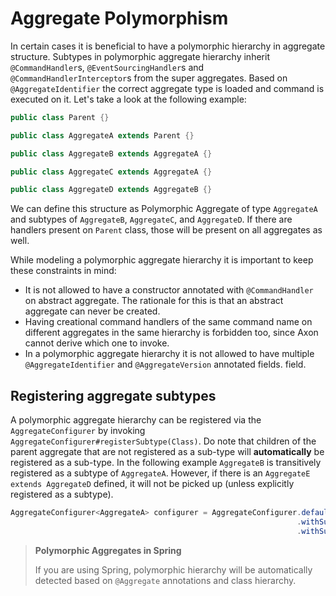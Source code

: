 # Aggregate Polymorphism

In certain cases it is beneficial to have a polymorphic hierarchy in aggregate structure. Subtypes in polymorphic 
aggregate hierarchy inherit `@CommandHandler`s, `@EventSourcingHandler`s and `@CommandHandlerInterceptor`s from the 
super aggregates. Based on `@AggregateIdentifier` the correct aggregate type is loaded and command is executed on it. 
Let's take a look at the following example:

```java
public class Parent {}

public class AggregateA extends Parent {}

public class AggregateB extends AggregateA {}

public class AggregateC extends AggregateA {}

public class AggregateD extends AggregateB {}
```

We can define this structure as Polymorphic Aggregate of type `AggregateA` and subtypes of `AggregateB`, `AggregateC`, 
and `AggregateD`. If there are handlers present on `Parent` class, those will be present on all aggregates as well. 

While modeling a polymorphic aggregate hierarchy it is important to keep these constraints in mind:
- It is not allowed to have a constructor annotated with `@CommandHandler` on abstract aggregate. The rationale for this 
is that an abstract aggregate can never be created.
- Having creational command handlers of the same command name on different aggregates in the same hierarchy is forbidden 
too, since Axon cannot derive which one to invoke. 
- In a polymorphic aggregate hierarchy it is not allowed to have multiple `@AggregateIdentifier` and `@AggregateVersion` annotated fields.
field.

## Registering aggregate subtypes

A polymorphic aggregate hierarchy can be registered via the `AggregateConfigurer` by invoking `AggregateConfigurer#registerSubtype(Class)`. Do note that 
children of the parent aggregate that are not registered as a sub-type will __automatically__ be registered as a sub-type. In the 
following example `AggregateB` is transitively registered as a subtype of `AggregateA`. However, if there is an 
`AggregateE extends AggregateD` defined, it will not be picked up (unless explicitly registered as a subtype).

```java
AggregateConfigurer<AggregateA> configurer = AggregateConfigurer.defaultConfiguration(AggregateA.class)
                                                                .withSubtype(AggregateC.class)
                                                                .withSubtype(AggregateD.class);
```

> **Polymorphic Aggregates in Spring**
> 
> If you are using Spring, polymorphic hierarchy will be automatically detected based on `@Aggregate` annotations and 
class hierarchy.
